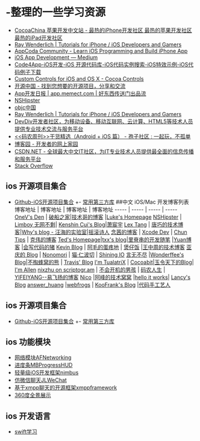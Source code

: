 # -整理的一些学习资源
- [CocoaChina 苹果开发中文站 - 最热的iPhone开发社区 最热的苹果开发社区 最热的iPad开发社区](http://www.cocoachina.com/)
- [Ray Wenderlich | Tutorials for iPhone / iOS Developers and Gamers](http://www.raywenderlich.com/)
- [AppCoda Community - Learn iOS Programming and Build iPhone App](http://www.appcoda.com)
- [iOS App Development — Medium](https://medium.com/ios-os-x-development)
- [Code4App-iOS开发-iOS 开源代码库-iOS代码实例搜索-iOS特效示例-iOS代码例子下载](http://www.code4app.com/)
- [Custom Controls for iOS and OS X - Cocoa Controls](https://www.cocoacontrols.com)
 - [开源中国 - 找到您想要的开源项目，分享和交流](http://www.oschina.net/)
 - [App开发日报 | app.memect.com | 好东西传送门出品流](http://app.memect.com/)
 - [NSHipster](http://nshipster.com/)
 - [objc中国](http://objccn.io/)
 - [Ray Wenderlich | Tutorials for iPhone / iOS Developers and Gamers](http://www.raywenderlich.com/)
 - [DevDiv开发者社区，为移动设备、移动互联网、云计算、HTML5等技术人员提供专业技术交流与服务平台](http://www.devdiv.com/)
 - [<<码农周刊>>干货精选（Android + iOS 篇） - 孢子社区 : 一起玩，不孤单](http://baoz.cn/452378)
 - [博客园 - 开发者的网上家园](http://www.cnblogs.com/)
 - [CSDN.NET - 全球最大中文IT社区，为IT专业技术人员提供最全面的信息传播和服务平台](http://www.csdn.net/)
 - [Stack Overflow](http://stackoverflow.com/)
## ios 开源项目集合
- [Github-iOS开源项目集合](http://github.ibireme.com/github/list/ios/)
+- [常用第三方库](http://segmentfault.com/a/1190000003849085)
##中文 iOS/Mac 开发博客列表
 博客地址 | 博客地址 | 博客地址 | 博客地址
 ----- | ----- | ----- | -----
 [OneV's Den](http://onevcat.com) | [破船之家](http://beyondvincent.com)|[技术哥的博客](http://suenblog.duapp.com/) |[Luke's Homepage](http://geeklu.com/)
 [NSHipster](http://nshipster.cn) | [Limboy 无网不剩](http://blog.leezhong.com/)| [Kenshin Cui's Blog](http://www.cnblogs.com/kenshincui/)|[萧宸宇](http://iiiyu.com/)
 [Lex Tang](http://lexrus.com/) | [唐巧的技术博客](http://blog.devtang.com)|[Why's blog - 汪海的实验室](http://blog.callmewhy.com/)|[摇滚诗人](http://cnblogs.com/biosli)
 [念茜的博客](http://nianxi.net) | [Xcode Dev](http://blog.xcodev.com) | [Chun Tips](http://chun.tips/) | [克伟的博客](http://wangkewei.cnblogs.com/)
 [Ted's Homepage](http://wufawei.com/)|[txx's blog](http://blog.t-xx.me)|[里脊串的开发随笔](http://adad184.com) |[Yuan博客](http://www.heyuan110.com/)  |[会写代码的猪](http://jiajun.org/)
 [Kevin Blog](http://zhowkev.in) | [阿毛的蛋疼地](http://www.xiangwangfeng.com) | [煲仔饭](http://ivoryxiong.org/) |[王中周的技术博客](http://wangzz.github.io/)
 [亚庆的 Blog](http://billwang1990.github.io) | [Nonomori](http://nonomori.farbox.com) | [猫·仁波切](https://andelf.github.io/) | [Shining IO](http://shiningio.com/)
 [言无不尽](http://tang3w.com) |[Wonderffee's Blog](http://wonderffee.github.io)|[不掏蜂窝的熊](http://www.hotobear.com/) | [Travis' Blog](http://imi.im/)
 [I'm TualatriX](http://imtx.me) | [Cocoabit](http://blog.cocoabit.com)|[玉令天下的Blog](http://yulingtianxia.com)| [I'm Allen](http://www.imallen.com)
 [nixzhu on scriptogr.am](http://nixzhu.me) | [不会开机的男孩](http://studentdeng.github.io) | [码农人生](http://msching.github.io/) | [YIFEIYANG--易飞扬的博客](http://www.yifeiyang.net/)
 [Nico](http://blog.inico.me) |[阿峰的技术窝窝](http://hufeng825.github.io) |[hello it works](http://helloitworks.com)| [Lancy's Blog](http://gracelancy.com)
 [answer_huang](http://answerhuang.duapp.com) |[webfrogs](http://blog.nswebfrog.com/)  | [KooFrank's Blog](http://koofrank.com/) |[代码手工艺人](http://joeyio.com) 
  
## ios 开源项目集合
  - [Github-iOS开源项目集合](http://github.ibireme.com/github/list/ios/)
 +- [常用第三方库](http://segmentfault.com/a/1190000003849085)
  
  ## ios 功能模块
  - [网络模块AFNetworking](https://github.com/AFNetworking/AFNetworking)
 - [进度条MBProgressHUD](https://github.com/jdg/MBProgressHUD)
 - [轻量级iOS开发框架nimbus](https://github.com/jverkoey/nimbus)
 - [仿微信聊天JLWeChat](https://github.com/jimneylee/JLWeChat-iPhone)
 - [基于xmpp聊天的开源框架xmppframework](https://github.com/robbiehanson/XMPPFramework)
 - [360度全景展示](https://github.com/heroims/HelloPanoramaGL)
 
 ## ios 开发语言
 
 - [swift学习](https://github.com/numbbbbb/the-swift-programming-language-in-chinese)

